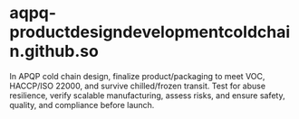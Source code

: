 # aqpq-productdesigndevelopmentcoldchain.github.so
In APQP cold chain design, finalize product/packaging to meet VOC, HACCP/ISO 22000, and survive chilled/frozen transit. Test for abuse resilience, verify scalable manufacturing, assess risks, and ensure safety, quality, and compliance before launch.
